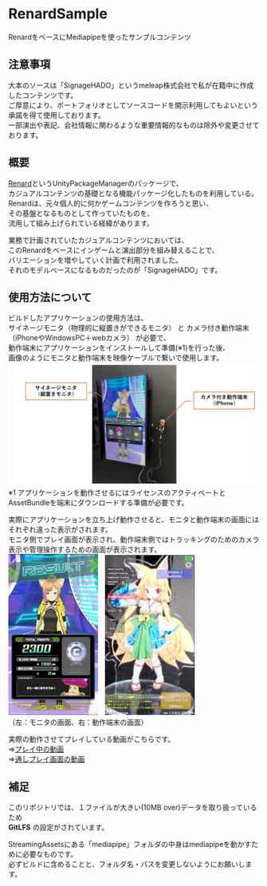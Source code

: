 # RenardSample
RenardをベースにMediapipeを使ったサンプルコンテンツ

## 注意事項
大本のソースは「SignageHADO」というmeleap株式会社で私が在籍中に作成したコンテンツです。  
ご厚意により、ポートフォリオとしてソースコードを開示利用してもよいという承諾を得て使用しております。   
一部演出や表記、会社情報に関わるような重要情報的なものは除外や変更させております。

## 概要
[Renard](https://github.com/rencotsuki/Renard)というUnityPackageManagerのパッケージで、  
カジュアルコンテンツの基礎となる機能パッケージ化したものを利用している。  
Renardは、元々個人的に何かゲームコンテンツを作ろうと思い、  
その基盤となるものとして作っていたものを、  
流用して組み上げられている経緯があります。  

業務で計画されていたカジュアルコンテンツにおいては、  
このRenardをベースにインゲームと演出部分を組み替えることで、  
バリエーションを増やしていく計画で利用されました。  
それのモデルベースになるものだったのが「SignageHADO」です。  

## 使用方法について
ビルドしたアプリケーションの使用方法は、  
サイネージモニタ（物理的に縦置きができるモニタ） と カメラ付き動作端末（iPhoneやWindowsPC＋webカメラ） が必要で、  
動作端末にアプリケーションをインストールして準備(※1)を行った後、  
画像のようにモニタと動作端末を映像ケーブルで繋いで使用します。  
<img width="512" alt="使用図" src="https://github.com/rencotsuki/RenardSample/blob/11a8b08cebb3a294a4b9f2ef430fcdd392e60be0/DocumentSamples/%E4%BD%BF%E7%94%A8%E5%9B%B3.jpg">  
※1 アプリケーションを動作させるにはライセンスのアクティベートとAssetBundleを端末にダウンロードする準備が必要です。  

実際にアプリケーションを立ち上げ動作させると、モニタと動作端末の画面にはそれぞれ違った表示がされます。  
モニタ側でプレイ画面が表示され、動作端末側ではトラッキングのためのカメラ表示や管理操作するための画面が表示されます。  
<img width="180" alt="モニタ画面" src="https://github.com/rencotsuki/RenardSample/blob/11a8b08cebb3a294a4b9f2ef430fcdd392e60be0/DocumentSamples/%E5%A4%96%E9%83%A8%E3%83%87%E3%82%A3%E3%82%B9%E3%83%97%E3%83%AC%E3%82%A4%E5%87%BA%E5%8A%9B%E5%81%B4%E3%81%AE%E7%94%BB%E9%9D%A2.jpg">　<img width="180" alt="動作端末画面" src="https://github.com/rencotsuki/RenardSample/blob/11a8b08cebb3a294a4b9f2ef430fcdd392e60be0/DocumentSamples/%E5%8B%95%E4%BD%9C%E7%AB%AF%E6%9C%AB%E5%81%B4%E3%81%AE%E7%94%BB%E9%9D%A2.jpg">  
（左：モニタの画面、右：動作端末の画面）  

実際の動作させてプレイしている動画がこちらです。  
⇒[プレイ中の動画](https://drive.google.com/file/d/1wbb4lTbfZR02hn_THypDpddlKjyyOrcb/view?usp=drive_link)  
⇒[通しプレイ画面の動画](https://drive.google.com/file/d/1sl0XN9ofkdylaPNJ0MmVHTIzuo6uTch_/view?usp=drive_link)  

## 補足
このリポジトリでは、１ファイルが大きい(10MB over)データを取り扱っているため  
**GitLFS** の設定がされています。  

StreamingAssetsにある「mediapipe」フォルダの中身はmediapipeを動かすために必要なものです。  
必ずビルドに含めることと、フォルダ名・パスを変更しないようにお願いします。  
